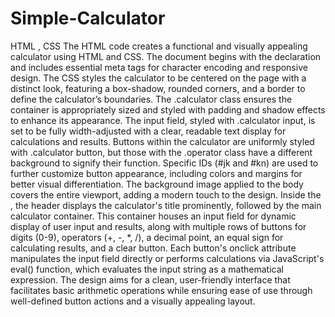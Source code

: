 # Simple-Calculator
HTML , CSS
The HTML code creates a functional and visually appealing calculator using HTML and CSS. The document begins with the <!DOCTYPE html> declaration and includes essential meta tags for character encoding and responsive design. The CSS styles the calculator to be centered on the page with a distinct look, featuring a box-shadow, rounded corners, and a border to define the calculator’s boundaries. The .calculator class ensures the container is appropriately sized and styled with padding and shadow effects to enhance its appearance. The input field, styled with .calculator input, is set to be fully width-adjusted with a clear, readable text display for calculations and results. Buttons within the calculator are uniformly styled with .calculator button, but those with the .operator class have a different background to signify their function. Specific IDs (#jk and #kn) are used to further customize button appearance, including colors and margins for better visual differentiation. The background image applied to the body covers the entire viewport, adding a modern touch to the design. Inside the <body>, the header displays the calculator's title prominently, followed by the main calculator container. This container houses an input field for dynamic display of user input and results, along with multiple rows of buttons for digits (0-9), operators (+, -, *, /), a decimal point, an equal sign for calculating results, and a clear button. Each button's onclick attribute manipulates the input field directly or performs calculations via JavaScript's eval() function, which evaluates the input string as a mathematical expression. The design aims for a clean, user-friendly interface that facilitates basic arithmetic operations while ensuring ease of use through well-defined button actions and a visually appealing layout.
